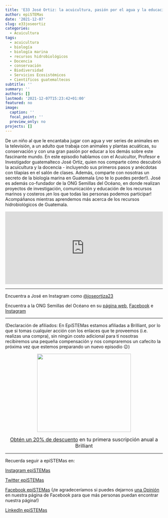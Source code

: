 ```yaml
---
title: 'E33 José Ortiz: la acuicultura, pasión por el agua y la educación'
author: epiSTEMas
date: '2021-12-07'
slug: e33joseortiz
categories:
  - Acuicultura
tags:
  - acuicultura
  - biología
  - biología marina
  - recursos hidrobiológicos
  - Docencia
  - conservación
  - Biodiversidad
  - Servicios Ecosistémicos
  - Científicos guatemaltecos
subtitle: ''
summary: ''
authors: []
lastmod: '2021-12-07T15:23:42+01:00'
featured: no
image:
  caption: ''
  focal_point: ''
  preview_only: no
projects: []
---
```


De un niño al que le encantaba jugar con agua y ver series de animales en la televisión, a un adulto que trabaja con animales y plantas acuáticas, su conservación y con una gran pasión por educar a los demás sobre este fascinante mundo. En este episodio hablamos con el Acuicultor, Profesor e Investigador guatemalteco José Ortiz, quien nos comparte cómo descubrió la acuicultura y la docencia - incluyendo sus primeros pasos y anécdotas con tilapias en el salón de clases. Además, comparte con nosotras un secreto de la biología marina en Guatemala (¡no te lo puedes perder!). José es además co-fundador de la ONG Semillas del Océano, en donde realizan proyectos de investigación, comunicación y educación de los recursos marinos y costeros ¡en los que todas las personas podemos participar! Acompáñanos mientras aprendemos más acerca de los recursos hidrobiológicos de Guatemala.

<iframe src="https://open.spotify.com/embed/episode/1ZB3kB8cINmtT4TF50ER9v?utm_source=generator" width="100%" height="232" frameBorder="0" allowfullscreen="" allow="autoplay; clipboard-write; encrypted-media; fullscreen; picture-in-picture"></iframe>

- - - - -

Encuentra a José en Instagram como [@joseortiza23](https://www.instagram.com/joseortiza23/)

Encuentra a la ONG Semillas del Océano en su [página web](https://semillasdeloceano.org/), [Facebook](https://www.facebook.com/semillasdeloceano) e [Instagram](https://www.instagram.com/semillas_del_oceano/)


- - - - -

(Declaración de afiliados: En EpiSTEMas estamos afiliadas a Brilliant, por lo que si tomas cualquier acción con los enlaces que te proveemos (i.e. realizas una compra), sin ningún costo adicional para tí nosotras recibiremos una pequeña compensación y nos compraremos un cafecito la próxima vez que estemos preparando un nuevo episodio 😉)

<center>
<a href="https://brilliant.sjv.io/c/2994553/1003364/12858?subId1=epiSTEMas&u=http%3A%2F%2Fbrilliant.org%2Fimpactnetwork%2F%3Firclickid%3D%7Bclickid%7D%26utm_medium%3Daffiliates%26utm_campaign%3D%7Birpid%7D%26utm_source%3D%7Bmp_value1%7D%26utm_content%3D%7Btimestamp%7D_%7Biradtype%7D_%7Biradname%7D%26utm_term%3D%7Bmp_value2%7D" target="_top" id="1003364"><img src="//a.impactradius-go.com/display-ad/12858-1003364" border="0" alt="" width="300" height="250"/></a><img height="0" width="0" src="https://imp.pxf.io/i/2994553/1003364/12858?subId1=epiSTEMas" style="position:absolute;visibility:hidden;" border="1" />


<font size="3"> [Obtén un 20% de descuento](https://brilliant.sjv.io/c/2994553/1003358/12858?subId1=EpiSTEMas&u=http%3A%2F%2Fbrilliant.org%2Fimpactnetwork%2F) en tu primera suscripción anual a Brilliant </font> 
</center>


- - - - -

Recuerda seguir a epiSTEMas en:

[Instagram epiSTEMas](https://www.instagram.com/epistemas/)  

[Twitter epiSTEMas](https://twitter.com/epiSTEMas_Pod)

[Facebook epiSTEMas](https://www.facebook.com/epiSTEMasPod) (¡te agradeceríamos si puedes dejarnos [una Opinión](https://www.facebook.com/epiSTEMasPod/reviews/) en nuestra página de Facebook para que más personas puedan encontrar nuestra página!)

[LinkedIn epiSTEMas](https://www.linkedin.com/company/epistemas-podcast/)

